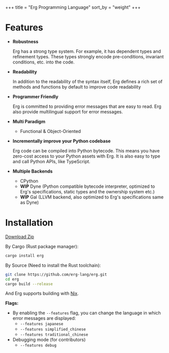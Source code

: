 +++
title = "Erg Programming Language"
sort_by = "weight"
+++

# Features

- __Robustness__

  Erg has a strong type system. For example, it has dependent types and refinement types. These types strongly encode pre-conditions, invariant conditions, etc. into the code.

- __Readability__

  In addition to the readability of the syntax itself, Erg defines a rich set of methods and functions by default to improve code readability
- __Programmer Friendly__

  Erg is committed to providing error messages that are easy to read. Erg also provide multilingual support for error messages.

- __Multi Paradigm__
  - Functional & Object-Oriented

- __Incrementally improve your Python codebase__

  Erg code can be compiled into Python bytecode. This means you have zero-cost access to your Python assets with Erg. It is also easy to type and call Python APIs, like TypeScript.

- __Multiple Backends__
  - CPython
  - __WIP__ Dyne (Python compatible bytecode interpreter, optimized to Erg's specifications, static types and the ownership system etc.)
  - __WIP__ Gal (LLVM backend, also optimized to Erg's specifications same as Dyne)

# Installation

[Download Zip](/more/download)

By Cargo (Rust package manager):

```sh
cargo install erg
```

By Source (Need to install the Rust toolchain):

```sh
git clone https://github.com/erg-lang/erg.git
cd erg
cargo build --release
```

And Erg supports building with [Nix](https://github.com/erg-lang/erg#building-by-nix).

__Flags:__

 - By enabling the `--features` flag, you can change the language in which error messages are displayed:
   - `--features japanese`
   - `--features simplified_chinese`
   - `--features traditional_chinese`
 - Debugging mode (for contributors)
   - `--features debug`
